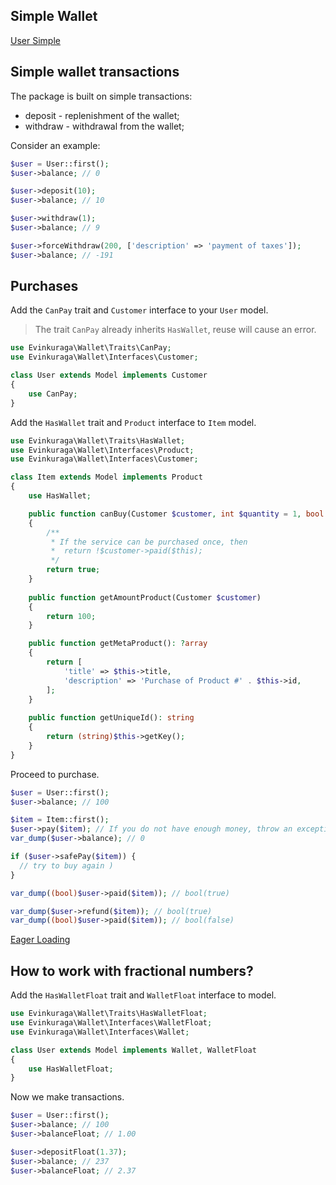## Simple Wallet

[User Simple](_include/models/user_simple.md ':include')

## Simple wallet transactions

The package is built on simple transactions:
  - deposit - replenishment of the wallet;
  - withdraw - withdrawal from the wallet;
  
Consider an example:

```php
$user = User::first();
$user->balance; // 0

$user->deposit(10);
$user->balance; // 10

$user->withdraw(1);
$user->balance; // 9

$user->forceWithdraw(200, ['description' => 'payment of taxes']);
$user->balance; // -191
```

## Purchases

Add the `CanPay` trait and `Customer` interface to your `User` model.

> The trait `CanPay` already inherits `HasWallet`, reuse will cause an error.

```php
use Evinkuraga\Wallet\Traits\CanPay;
use Evinkuraga\Wallet\Interfaces\Customer;

class User extends Model implements Customer
{
    use CanPay;
}
```

Add the `HasWallet` trait and `Product` interface to `Item` model.
```php
use Evinkuraga\Wallet\Traits\HasWallet;
use Evinkuraga\Wallet\Interfaces\Product;
use Evinkuraga\Wallet\Interfaces\Customer;

class Item extends Model implements Product
{
    use HasWallet;

    public function canBuy(Customer $customer, int $quantity = 1, bool $force = false): bool
    {
        /**
         * If the service can be purchased once, then
         *  return !$customer->paid($this);
         */
        return true; 
    }
    
    public function getAmountProduct(Customer $customer)
    {
        return 100;
    }

    public function getMetaProduct(): ?array
    {
        return [
            'title' => $this->title, 
            'description' => 'Purchase of Product #' . $this->id,
        ];
    }
    
    public function getUniqueId(): string
    {
        return (string)$this->getKey();
    }
}
```

Proceed to purchase.

```php
$user = User::first();
$user->balance; // 100

$item = Item::first();
$user->pay($item); // If you do not have enough money, throw an exception
var_dump($user->balance); // 0

if ($user->safePay($item)) {
  // try to buy again )
}

var_dump((bool)$user->paid($item)); // bool(true)

var_dump($user->refund($item)); // bool(true)
var_dump((bool)$user->paid($item)); // bool(false)
```

[Eager Loading](_include/eager_loading.md ':include')

## How to work with fractional numbers?
Add the `HasWalletFloat` trait and `WalletFloat` interface to model.
```php
use Evinkuraga\Wallet\Traits\HasWalletFloat;
use Evinkuraga\Wallet\Interfaces\WalletFloat;
use Evinkuraga\Wallet\Interfaces\Wallet;

class User extends Model implements Wallet, WalletFloat
{
    use HasWalletFloat;
}
```

Now we make transactions.

```php
$user = User::first();
$user->balance; // 100
$user->balanceFloat; // 1.00

$user->depositFloat(1.37);
$user->balance; // 237
$user->balanceFloat; // 2.37
```
